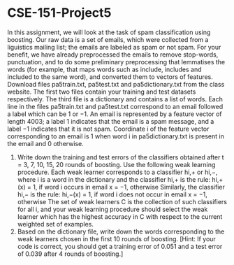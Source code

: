 # CSE-151-Project5
In this assignment, we will look at the task of spam classification using boosting. Our raw data is a set
of emails, which were collected from a liguistics mailing list; the emails are labeled as spam or not spam.
For your benefit, we have already preprocessed the emails to remove stop-words, punctuation, and to do
some preliminary preprocessing that lemmatises the words (for example, that maps words such as include,
includes and included to the same word), and converted them to vectors of features.
Download files pa5train.txt, pa5test.txt and pa5dictionary.txt from the class website. The first
two files contain your training and test datasets respectively. The third file is a dictionary and contains a
list of words. Each line in the files pa5train.txt and pa5test.txt correspond to an email followed a label
which can be 1 or −1. An email is represented by a feature vector of length 4003; a label 1 indicates that
the email is a spam message, and a label −1 indicates that it is not spam. Coordinate i of the feature vector
corresponding to an email is 1 when word i in pa5dictionary.txt is present in the email and 0 otherwise.
1. Write down the training and test errors of the classifiers obtained after t = 3, 7, 10, 15, 20 rounds of
boosting. Use the following weak learning procedure. Each weak learner corresponds to a classifier
hi,+ or hi,−, where i is a word in the dictionary and the classifier hi,+ is the rule:
hi,+(x) = 1, if word i occurs in email x
= −1, otherwise
Similarly, the classifier hi,− is the rule:
hi,−(x) = 1, if word i does not occur in email x
= −1, otherwise
The set of weak learners C is the collection of such classifiers for all i, and your weak learning procedure
should select the weak learner which has the highest accuracy in C with respect to the current weighted
set of examples.
2. Based on the dictionary file, write down the words corresponding to the weak learners chosen in the
first 10 rounds of boosting.
[Hint: If your code is correct, you should get a training error of 0.051 and a test error of 0.039 after 4
rounds of boosting.]
